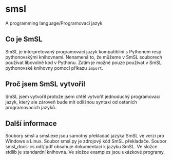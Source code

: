 # smsl
A programming language/Programovací jazyk

## Co je SmSL
SmSL je interpretovaný programovací jazyk kompatibliní s Pythonem resp. pythonovskými knihovnami. Nenamená to, že můžeme v SmSL souborech používat libovolně kód v Pythonu. Zatím je možné pouze používat v SmSL pythonovské knihovny pomocí příkazu `import`. 

## Proč jsem SmSL vytvořil
SmSL jsem vytvořil protože jsem chtěl vytvořit jednoduchý programovací jazyk, který ale zároveň bude mít odlišnou syntaxi od ostaních programovacích jazyků.

## Další informace
Soubory smsl a smsl.exe jsou samotný překladač jazyka SmSL ve verzi pro Windows a Linux.
Soubor smsl.py je zdrojový kód SmSL překladače.
Soubor smsl_docs-cs.odt/.pdf obsahuje dokumentaci k jazyku SmSL.
Ve složce stdlib je standardní knihovna.
Ve složce examples jsou ukázkové programy.
